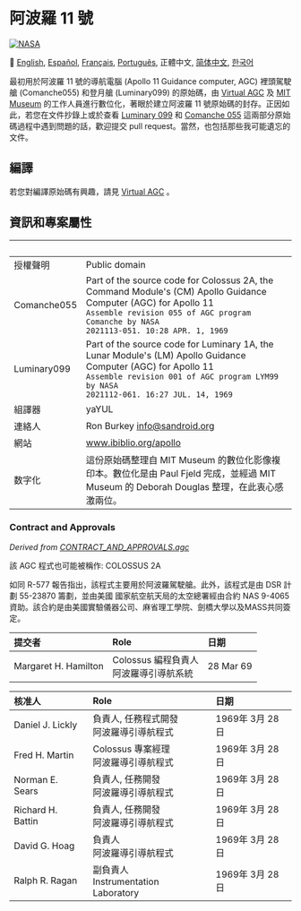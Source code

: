 # 阿波羅 11 號
[![NASA][1]][2]

:crossed_flags:
[English][EN],
[Español][ES],
[Français][FR],
[Português][PT_BR],
正體中文,
[简体中文][ZH_CN],
[한국어][KO_KR]

[EN]:README.md
[ES]:README.es.md
[FR]:README.fr.md
[PT_BR]:README.pt_br.md
[ZH_TW]:README.zh_tw.md
[ZH_CN]:README.zh_cn.md
[KO_KR]:README.ko_kr.md

最初用於阿波羅 11 號的導航電腦 (Apollo 11 Guidance computer, AGC) 裡頭駕駛艙 (Comanche055) 和登月艙 (Luminary099) 的原始碼，由 [Virtual AGC](http://www.ibiblio.org/apollo/) 及 [MIT Museum](http://web.mit.edu/museum/) 的工作人員進行數位化，著眼於建立阿波羅 11 號原始碼的封存。正因如此，若您在文件抄錄上或於查看 [Luminary 099](http://www.ibiblio.org/apollo/ScansForConversion/Luminary099/) 和 [Comanche 055](http://www.ibiblio.org/apollo/ScansForConversion/Comanche055/) 這兩部分原始碼過程中遇到問題的話，歡迎提交 pull request。當然，也包括那些我可能遺忘的文件。

## 編譯

若您對編譯原始碼有興趣，請見 [Virtual AGC](https://github.com/rburkey2005/virtualagc) 。

## 資訊和專案屬性

&nbsp;      | &nbsp;
:---------- | :-----
授權聲明     | Public domain
Comanche055 | Part of the source code for Colossus 2A, the Command Module's (CM) Apollo Guidance Computer (AGC) for Apollo 11<br>`Assemble revision 055 of AGC program Comanche by NASA`<br>`2021113-051. 10:28 APR. 1, 1969`
Luminary099 | Part of the source code for Luminary 1A, the Lunar Module's (LM) Apollo Guidance Computer (AGC) for Apollo 11<br>`Assemble revision 001 of AGC program LYM99 by NASA`<br>`2021112-061. 16:27 JUL. 14, 1969`
組譯器       | yaYUL
連絡人       | Ron Burkey <info@sandroid.org>
網站         | www.ibiblio.org/apollo
数字化       | 這份原始碼整理自 MIT Museum 的數位化影像複印本。數位化是由 Paul Fjeld 完成，並經過 MIT Museum 的 Deborah Douglas 整理，在此衷心感激兩位。

### Contract and Approvals
*Derived from [CONTRACT_AND_APPROVALS.agc]*

該 AGC 程式也可能被稱作: COLOSSUS 2A

如同 R-577 報告指出，該程式主要用於阿波羅駕駛艙。此外，該程式是由 DSR 計劃 55-23870 籌劃，並由美國 國家航空航天局的太空總署經由合約 NAS 9-4065 資助。該合約是由美國實驗儀器公司、麻省理工學院、劍橋大學以及MASS共同簽定。

提交者                 | Role | 日期
:-------------------- | :--- | :--
Margaret H. Hamilton  | Colossus 編程負責人<br>阿波羅導引導航系統 | 28 Mar 69

核准人              | Role | 日期
:----------------- | :--- | :--
Daniel J. Lickly   | 負責人, 任務程式開發<br>阿波羅導引導航程式 | 1969年 3月 28日
Fred H. Martin     | Colossus 專案經理<br>阿波羅導引導航程式 | 1969年 3月 28日
Norman E. Sears    | 負責人, 任務開發<br>阿波羅導引導航程式 | 1969年 3月 28日
Richard H. Battin  | 負責人, 任務開發<br>阿波羅導引導航程式 | 1969年 3月 28日
David G. Hoag      | 負責人<br>阿波羅導引導航程式 | 1969年 3月 28日
Ralph R. Ragan     | 副負責人<br>Instrumentation Laboratory | 1969年 3月 28日

[CONTRACT_AND_APPROVALS.agc]:https://github.com/chrislgarry/Apollo-11/blob/master/Comanche055/CONTRACT_AND_APPROVALS.agc
[1]:https://cdn.rawgit.com/aleen42/badges/c9246f74/src/nasa.svg
[2]:https://www.nasa.gov/mission_pages/apollo/missions/apollo11.html
[3]:http://www.ibiblio.org/apollo/
[4]:http://web.mit.edu/museum/
[5]:http://www.ibiblio.org/apollo/ScansForConversion/Luminary099/
[6]:http://www.ibiblio.org/apollo/ScansForConversion/Comanche055/
[7]:https://github.com/chrislgarry/Apollo-11/blob/master/CONTRIBUTING.md
[8]:https://github.com/rburkey2005/virtualagc
